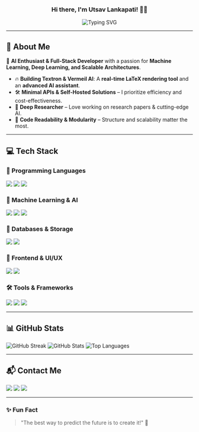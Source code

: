 ### <div align="center">Hi there, I'm Utsav Lankapati! 👋🚀</div>

<p align="center">
  <img src="https://readme-typing-svg.demolab.com?font=Fira+Code&weight=500&size=22&pause=1000&color=6A5ACD&center=true&vCenter=true&random=false&width=600&lines=.Machine+Learning+%7C+Deep+Learning+%7C+Data+Science.;Building+Textron+%26+Vermeil+AI;Minimal+APIs+%7C+Scalable+Architectures;Hands-on+Coder+%7C+Tech+Enthusiast;In-depth+Research+%7C+Building+AI+Assistants" alt="Typing SVG" />
</p>


---

## 🚀 About Me

🎯 **AI Enthusiast & Full-Stack Developer** with a passion for **Machine Learning, Deep Learning, and Scalable Architectures**.
- 🔥 **Building Textron & Vermeil AI**: A **real-time LaTeX rendering tool** and an **advanced AI assistant**.
- 🛠️ **Minimal APIs & Self-Hosted Solutions** – I prioritize efficiency and cost-effectiveness.
- 📖 **Deep Researcher** – Love working on research papers & cutting-edge AI.
- 🎨 **Code Readability & Modularity** – Structure and scalability matter the most.

---

## 💻 Tech Stack

### 🚀 Programming Languages
<p>
  <img src="https://img.shields.io/badge/Python-3776AB?style=for-the-badge&logo=python&logoColor=white" />
  <img src="https://img.shields.io/badge/JavaScript-F7DF1E?style=for-the-badge&logo=javascript&logoColor=black" />
  <img src="https://img.shields.io/badge/C%2B%2B-00599C?style=for-the-badge&logo=c%2B%2B&logoColor=white" />
</p>

### 🤖 Machine Learning & AI
<p>
  <img src="https://img.shields.io/badge/TensorFlow-FF6F00?style=for-the-badge&logo=tensorflow&logoColor=white" />
  <img src="https://img.shields.io/badge/PyTorch-EE4C2C?style=for-the-badge&logo=pytorch&logoColor=white" />
  <img src="https://img.shields.io/badge/OpenCV-5C3EE8?style=for-the-badge&logo=opencv&logoColor=white" />
</p>

### 📂 Databases & Storage
<p>
  <img src="https://img.shields.io/badge/MongoDB-47A248?style=for-the-badge&logo=mongodb&logoColor=white" />
  <img src="https://img.shields.io/badge/PostgreSQL-316192?style=for-the-badge&logo=postgresql&logoColor=white" />
</p>

### 🎨 Frontend & UI/UX
<p>
  <img src="https://img.shields.io/badge/React-61DAFB?style=for-the-badge&logo=react&logoColor=black" />
  <img src="https://img.shields.io/badge/TailwindCSS-06B6D4?style=for-the-badge&logo=tailwindcss&logoColor=white" />
</p>

### 🛠️ Tools & Frameworks
<p>
  <img src="https://img.shields.io/badge/Node.js-339933?style=for-the-badge&logo=nodedotjs&logoColor=white" />
  <img src="https://img.shields.io/badge/Vite-646CFF?style=for-the-badge&logo=vite&logoColor=white" />
  <img src="https://img.shields.io/badge/Docker-2496ED?style=for-the-badge&logo=docker&logoColor=white" />
</p>

---

## 📊 GitHub Stats

<p>
  <img src="https://github-readme-streak-stats.herokuapp.com/?user=Matrixxboy&theme=radical&hide_border=true" alt="GitHub Streak" />
  <img src="https://github-readme-stats.vercel.app/api?username=Matrixxboy&show_icons=true&theme=radical&hide_border=true" alt="GitHub Stats" />
  <img src="https://github-readme-stats.vercel.app/api/top-langs/?username=Matrixxboy&layout=compact&theme=radical&hide_border=true" alt="Top Languages" />
</p>

---

## 📬 Contact Me

<p>
  <a href="[https://linkedin.com/in/your-profile](https://www.linkedin.com/in/utsav-lankapati-aa407b307/)"><img src="https://img.shields.io/badge/LinkedIn-0A66C2?style=for-the-badge&logo=linkedin&logoColor=white" /></a>
  <a href="https://twitter.com/your-profile"><img src="https://img.shields.io/badge/Twitter-1DA1F2?style=for-the-badge&logo=twitter&logoColor=white" /></a>
  <a href="mailto:matrix.utsav.lankapati@gmail.com"><img src="https://img.shields.io/badge/Gmail-D14836?style=for-the-badge&logo=gmail&logoColor=white" /></a>
</p>

---

### ✨ Fun Fact
> "The best way to predict the future is to create it!" 🚀

